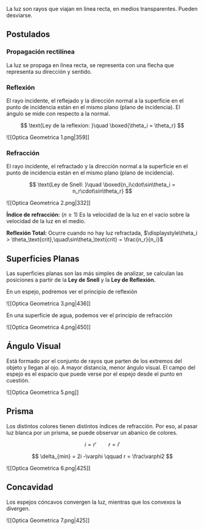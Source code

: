 La luz son rayos que viajan en línea recta, en medios transparentes. Pueden desviarse.

## Postulados

### Propagación rectilínea

La luz se propaga en línea recta, se representa con una flecha que representa su dirección y sentido.

### Reflexión

El rayo incidente, el reflejado y la dirección normal a la superficie en el punto de incidencia están en el mismo plano (plano de incidencia). El ángulo se mide con respecto a la normal.

$$
\text{Ley de la reflexion: }\quad \boxed{\theta_i = \theta_r}
$$

![[Optica Geometrica 1.png|359]]

### Refracción

El rayo incidente, el refractado y la dirección normal a la superficie en el punto de incidencia están en el mismo plano (plano de incidencia).

$$
\text{Ley de Snell: }\quad \boxed{n_i\cdot\sin\theta_i = n_r\cdot\sin\theta_r}
$$

![[Optica Geometrica 2.png|332]]

**Índice de refracción:** $(n\geq1)$ Es la velocidad de la luz en el vacío sobre la velocidad de la luz en el medio.

**Reflexión Total:** Ocurre cuando no hay luz refractada, $\displaystyle\theta_i > \theta_\text{crit},\quad\sin\theta_\text{crit} = \frac{n_r}{n_i}$

## Superficies Planas

Las superficies planas son las más simples de analizar, se calculan las posiciones a partir de la **Ley de Snell** y la **Ley de Reflexión.**

En un espejo, podremos ver el principio de reflexión

![[Optica Geometrica 3.png|436]]

En una superficie de agua, podemos ver el principio de refracción

![[Optica Geometrica 4.png|450]]

## Ángulo Visual

Está formado por el conjunto de rayos que parten de los extremos del objeto y llegan al ojo. A mayor distancia, menor ángulo visual. El campo del espejo es el espacio que puede verse por el espejo desde el punto en cuestión.

![[Optica Geometrica 5.png]]

## Prisma

Los distintos colores tienen distintos índices de refracción. Por eso, al pasar luz blanca por un prisma, se puede observar un abanico de colores.

$$
i = r' \qquad r = i'
$$

$$
\delta_{min} = 2i -\varphi \qquad r = \frac\varphi2
$$

![[Optica Geometrica 6.png|425]]

## Concavidad

Los espejos cóncavos convergen la luz, mientras que los convexos la divergen.

![[Optica Geometrica 7.png|425]]
